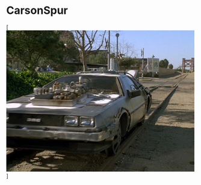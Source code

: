# CarsonSpur

[![que no se resistieran, por que sino los mataban ... ](https://raw.githubusercontent.com/rgarro/CarsonSpur/main/delorean85tracks.jpeg)]
